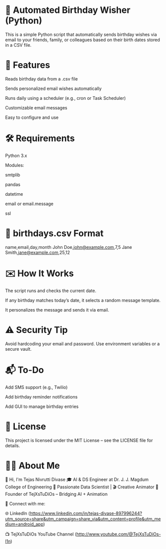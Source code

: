 # 🎉 Automated Birthday Wisher (Python)
This is a simple Python script that automatically sends birthday wishes via email to your friends, family, or colleagues based on their birth dates stored in a CSV file.

# 📌 Features
Reads birthday data from a .csv file

Sends personalized email wishes automatically

Runs daily using a scheduler (e.g., cron or Task Scheduler)

Customizable email messages

Easy to configure and use

# 🛠️ Requirements
Python 3.x

Modules:

smtplib

pandas

datetime

email or email.message

ssl

# 📄 birthdays.csv Format
name,email,day,month
John Doe,john@example.com,7,5
Jane Smith,jane@example.com,25,12

# ✉️ How It Works
The script runs and checks the current date.

If any birthday matches today’s date, it selects a random message template.

It personalizes the message and sends it via email.

# ⚠️ Security Tip
Avoid hardcoding your email and password. Use environment variables or a secure vault.

# 📬 To-Do
 Add SMS support (e.g., Twilio)

 Add birthday reminder notifications

 Add GUI to manage birthday entries

 # 📃 License
This project is licensed under the MIT License – see the LICENSE file for details.

 # 🙋‍♂️ About Me
 👋 Hi, I'm Tejas Nivrutti Divase
🎓 AI & DS Engineer at Dr. J. J. Magdum College of Engineering
🧠 Passionate Data Scientist | 🎬 Creative Animator
🏢 Founder of TejXsTuDiOs – Bridging AI + Animation

🔗 Connect with me:

🌐 LinkedIn (https://www.linkedin.com/in/tejas-divase-897996244?utm_source=share&utm_campaign=share_via&utm_content=profile&utm_medium=android_app)

📺 TejXsTuDiOs YouTube Channel (http://www.youtube.com/@TejXsTuDiOs-l1n)
